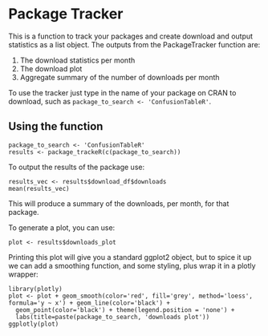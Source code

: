 # Package Tracker

This is a function to track your packages and create download and output statistics as a list object. The outputs from the PackageTracker function are:

1. The download statistics per month 
2. The download plot
3. Aggregate summary of the number of downloads per month

To use the tracker just type in the name of your package on CRAN to download, such as `package_to_search <- 'ConfusionTableR'`.

## Using the function

```{r}
package_to_search <- 'ConfusionTableR'
results <- package_trackeR(c(package_to_search))
```
To output the results of the package use:

```{r}
results_vec <- results$download_df$downloads
mean(results_vec)
```

This will produce a summary of the downloads, per month, for that package. 

To generate a plot, you can use:

```{r}
plot <- results$downloads_plot
```

Printing this plot will give you a standard ggplot2 object, but to spice it up we can add a smoothing function, and some styling, plus wrap it in a plotly wrapper:

```{r}
library(plotly)
plot <- plot + geom_smooth(color='red', fill='grey', method='loess', formula='y ~ x') + geom_line(color='black') + 
  geom_point(color='black') + theme(legend.position = 'none') + 
  labs(title=paste(package_to_search, 'downloads plot'))
ggplotly(plot)
```

